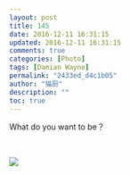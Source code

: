 ```yaml
---
layout: post
title: 145
date: 2016-12-11 16:31:15
updated: 2016-12-11 16:31:15
comments: true
categories: [Photo]
tags: [Damian Wayne]
permalink: "2433ed_d4c1b05"
author: "猫厨"
description: ""
toc: true
---
```


<p>What do you want to be？</p> 
<p><br /></p>

![](/img/img_cVZNdzJtQk9JV2VvdWd1ZGJjTUhRZTR1S25yU3RCSFR3aEE5elducExaWWRndlVjSlp3Y0RRPT0.jpg)
